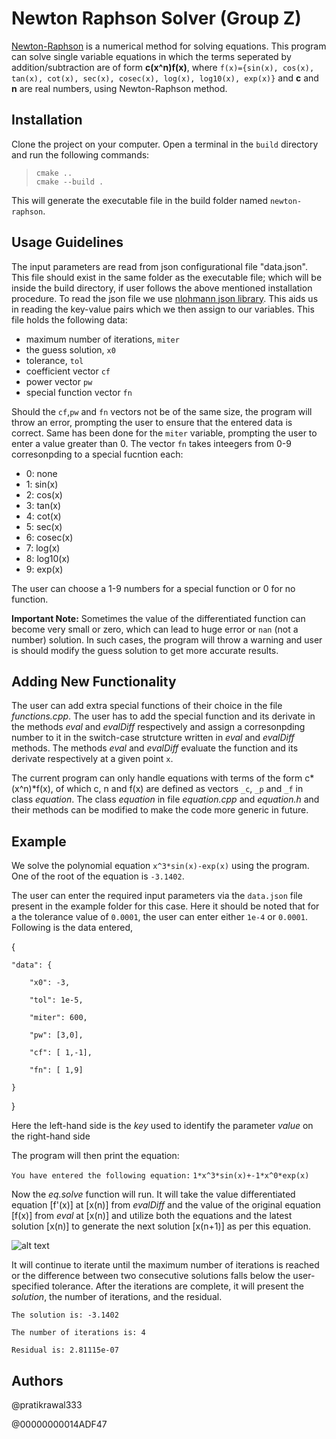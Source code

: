 # Newton Raphson Solver (Group Z)

[Newton-Raphson](https://en.wikipedia.org/wiki/Newton%27s_method) is a numerical method for solving equations. This program can solve single variable equations in which the terms seperated by addition/subtraction are of form **c(x^n)f(x)**, where `f(x)={sin(x), cos(x), tan(x), cot(x), sec(x), cosec(x), log(x), log10(x), exp(x)}` and **c** and **n** are real numbers, using Newton-Raphson method. 

## Installation

Clone the project on your computer. Open a terminal in the `build` directory and run the following commands:
>`cmake ..`  
>`cmake --build .`

This will generate the executable file in the build folder named `newton-raphson`.

## Usage Guidelines

The input parameters are read from json configurational file "data.json". This file should exist in the same folder as the executable file; which will be inside the build directory, if user follows the above mentioned installation procedure. To read the json file we use [nlohmann json library](https://github.com/nlohmann/json). This aids us in reading the key-value pairs which we then assign to our variables. This file holds the following data:

- maximum number of iterations, `miter`
- the guess solution, `x0`
- tolerance, `tol`
- coefficient vector `cf`
- power vector `pw`
- special function vector `fn`

Should the `cf`,`pw` and `fn` vectors not be of the same size, the program will throw an error, prompting the user to ensure that the entered data is correct. Same has been done for the `miter` variable, prompting the user to enter a value greater than 0. The vector `fn` takes inteegers from 0-9 corresonpding to a special fucntion each:
- 0: none
- 1: sin(x)
- 2: cos(x)
- 3: tan(x)
- 4: cot(x)
- 5: sec(x)
- 6: cosec(x)
- 7: log(x)
- 8: log10(x)
- 9: exp(x)

The user can choose a 1-9 numbers for a special function or 0 for no function.

**Important Note:** Sometimes the value of the differentiated function can become very small or zero, which can lead to huge error or `nan` (not a number) solution. In such cases, the program will throw a warning and user is should modify the guess solution to get more accurate results.

## Adding New Functionality

The user can add extra special functions of their choice in the file _functions.cpp_. The user has to add the special function and its derivate in the methods _eval_ and _evalDiff_ respectively and assign a corresonpding number to it in the switch-case strutcture written in _eval_ and _evalDiff_ methods. The methods _eval_ and _evalDiff_ evaluate the function and its derivate respectively at a given point `x`. 

The current program can only handle equations with terms of the form c*(x^n)*f(x), of which c, n and f(x) are defined as vectors `_c`, `_p` and `_f` in class _equation_. The class _equation_ in file _equation.cpp_ and _equation.h_ and their methods can be modified to make the code more generic in future.

## Example

We solve the polynomial equation `x^3*sin(x)-exp(x)` using the program. One of the root of the equation is `-3.1402`.

The user can enter the required input parameters via the `data.json` file present in the example folder for this case. Here it should be noted that for a the tolerance value of `0.0001`, the user can enter either `1e-4` or `0.0001`. Following is the data entered,

{

    "data": {

        "x0": -3,

        "tol": 1e-5,

        "miter": 600,

        "pw": [3,0],

        "cf": [ 1,-1],

        "fn": [ 1,9]

    }

}

Here the left-hand side is the _key_ used to identify the parameter _value_ on the right-hand side


The program will then print the equation:

`You have entered the following equation:`
`1*x^3*sin(x)+-1*x^0*exp(x)`

Now the _eq.solve_ function will run. It will take the value differentiated equation [f'(x)] at [x(n)] from _evalDiff_ and the value of the original equation [f(x)] from _eval_ at [x(n)] and utilize both the equations and the latest solution [x(n)] to generate the next solution [x(n+1)] as per this equation. 

![alt text](https://web.mit.edu/10.001/Web/Course_Notes/NLAE/equation6.gif)

It will continue to iterate until the maximum number of iterations is reached or the difference between two consecutive solutions falls below the user-specified tolerance. After the iterations are complete, it will present the _solution_, the number of iterations, and the residual. 

`The solution is: -3.1402`

`The number of iterations is: 4`

`Residual is: 2.81115e-07`

## Authors

@pratikrawal333

@00000000014ADF47
